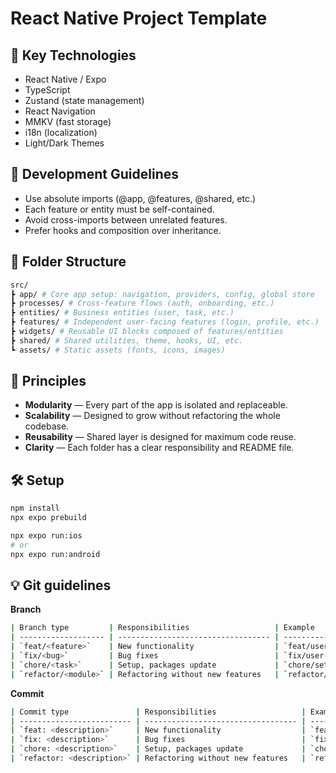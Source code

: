 # React Native Project Template

## 🧠 Key Technologies

- React Native / Expo
- TypeScript
- Zustand (state management)
- React Navigation
- MMKV (fast storage)
- i18n (localization)
- Light/Dark Themes

## 🧪 Development Guidelines

- Use absolute imports (@app, @features, @shared, etc.)
- Each feature or entity must be self-contained.
- Avoid cross-imports between unrelated features.
- Prefer hooks and composition over inheritance.

## 📁 Folder Structure

```bash
src/
┣ app/ # Core app setup: navigation, providers, config, global store
┣ processes/ # Cross-feature flows (auth, onboarding, etc.)
┣ entities/ # Business entities (user, task, etc.)
┣ features/ # Independent user-facing features (login, profile, etc.)
┣ widgets/ # Reusable UI blocks composed of features/entities
┣ shared/ # Shared utilities, theme, hooks, UI, etc.
┗ assets/ # Static assets (fonts, icons, images)
```

## 🧩 Principles

- **Modularity** — Every part of the app is isolated and replaceable.
- **Scalability** — Designed to grow without refactoring the whole codebase.
- **Reusability** — Shared layer is designed for maximum code reuse.
- **Clarity** — Each folder has a clear responsibility and README file.

## 🛠 Setup

```bash
npm install
npx expo prebuild

npx expo run:ios
# or
npx expo run:android
```

## 💡 Git guidelines

**Branch**
```bash
| Branch type         | Responsibilities                   | Example                |
| ------------------- | ---------------------------------- | ---------------------- |
| `feat/<feature>`    | New functionality                  | `feat/user-list`       |
| `fix/<bug>`         | Bug fixes                          | `fix/user-item-style`  |
| `chore/<task>`      | Setup, packages update             | `chore/setup-husky`    |
| `refactor/<module>` | Refactoring without new features   | `refactor/home-screen` |
```

**Commit**
```bash
| Commit type               | Responsibilities                   | Example                                 |
| ------------------------- | ---------------------------------- | --------------------------------------- |
| `feat: <description>`     | New functionality                  | `feat: add user list screen`            |
| `fix: <description>`      | Bug fixes                          | `fix: correct text style in user item`  |
| `chore: <description>`    | Setup, packages update             | `chore: setup husky and lint-staged`    |
| `refactor: <description>` | Refactoring without new features   | `refactor: rename styles constants`     |
```
